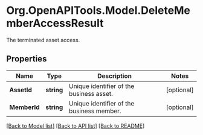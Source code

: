 # Org.OpenAPITools.Model.DeleteMemberAccessResult
The terminated asset access.

## Properties

Name | Type | Description | Notes
------------ | ------------- | ------------- | -------------
**AssetId** | **string** | Unique identifier of the business asset. | [optional] 
**MemberId** | **string** | Unique identifier of the business member. | [optional] 

[[Back to Model list]](../README.md#documentation-for-models) [[Back to API list]](../README.md#documentation-for-api-endpoints) [[Back to README]](../README.md)

